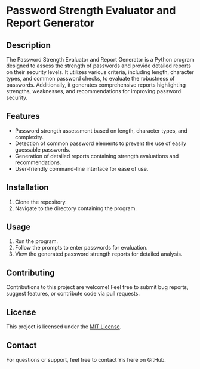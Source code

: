 # Password Strength Evaluator and Report Generator

## Description
The Password Strength Evaluator and Report Generator is a Python program designed to assess the strength of passwords and provide detailed reports on their security levels. It utilizes various criteria, including length, character types, and common password checks, to evaluate the robustness of passwords. Additionally, it generates comprehensive reports highlighting strengths, weaknesses, and recommendations for improving password security.

## Features
- Password strength assessment based on length, character types, and complexity.
- Detection of common password elements to prevent the use of easily guessable passwords.
- Generation of detailed reports containing strength evaluations and recommendations.
- User-friendly command-line interface for ease of use.

## Installation
1. Clone the repository.
2. Navigate to the directory containing the program.


## Usage
1. Run the program.
2. Follow the prompts to enter passwords for evaluation.
3. View the generated password strength reports for detailed analysis.

## Contributing
Contributions to this project are welcome! Feel free to submit bug reports, suggest features, or contribute code via pull requests.

## License
This project is licensed under the [MIT License](LICENSE).

## Contact
For questions or support, feel free to contact Yis here on GitHub.

